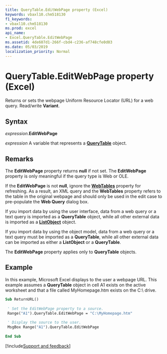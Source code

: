 ```yaml
---
title: QueryTable.EditWebPage property (Excel)
keywords: vbaxl10.chm518130
f1_keywords:
- vbaxl10.chm518130
ms.prod: excel
api_name:
- Excel.QueryTable.EditWebPage
ms.assetid: 4de607d1-266f-cbd4-c236-af748cfe0d03
ms.date: 05/03/2019
localization_priority: Normal
---
```



# QueryTable.EditWebPage property (Excel)

Returns or sets the webpage Uniform Resource Locator (URL) for a web query. Read/write **Variant**.


## Syntax

_expression_.**EditWebPage**

_expression_ A variable that represents a **[QueryTable](Excel.QueryTable.md)** object.


## Remarks

The **EditWebPage** property returns **null** if not set. The **EditWebPage** property is only meaningful if the query type is Web or OLE.

If the **EditWebPage** is not **null**, ignore the **[WebTables](Excel.QueryTable.WebTables.md)** property for refreshing. As a result, an XML query and the **WebTables** property refers to the table in the original webpage and should only be used in the edit case to pre-populate the **Web Query** dialog box.

If you import data by using the user interface, data from a web query or a text query is imported as a **QueryTable** object, while all other external data is imported as a **[ListObject](Excel.ListObject.md)** object.

If you import data by using the object model, data from a web query or a text query must be imported as a **QueryTable**, while all other external data can be imported as either a **ListObject** or a **QueryTable**.

The **EditWebPage** property applies only to **QueryTable** objects.


## Example

In this example, Microsoft Excel displays to the user a webpage URL. This example assumes a **QueryTable** object in cell A1 exists on the active worksheet and that a file called MyHomepage.htm exists on the C:\ drive.

```vb
Sub ReturnURL() 
 
 ' Set the EditWebPage property to a source. 
 Range("A1").QueryTable.EditWebPage = "C:\MyHomepage.htm" 
 
 ' Display the source to the user. 
 MsgBox Range("A1").QueryTable.EditWebPage 
 
End Sub
```




[!include[Support and feedback](~/includes/feedback-boilerplate.md)]